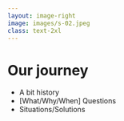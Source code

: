 ```yaml
---
layout: image-right
image: images/s-02.jpeg
class: text-2xl
---
```


# Our journey

- A bit history
- [<span class="color-primary">What/Why/When</span>] Questions
- Situations/Solutions